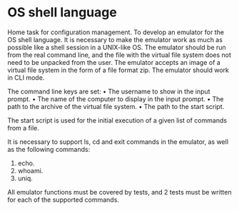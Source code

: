 # OS shell language
Home task for configuration management. To develop an emulator for the OS shell language. It is necessary to make the emulator work as much as possible like a shell session in a UNIX-like OS. The emulator should be run from the real command line, and the file with the virtual file system does not need to be unpacked from the user. The emulator accepts an image of a virtual file system in the form of a file format zip. The emulator should work in CLI mode.

The command line keys are set:
• The username to show in the input prompt.
• The name of the computer to display in the input prompt.
• The path to the archive of the virtual file system.
• The path to the start script.

The start script is used for the initial execution of a given list
of commands from a file.

It is necessary to support ls, cd and exit commands in the emulator, as well
as the following commands:
1. echo.
2. whoami.
3. uniq.

All emulator functions must be covered by tests, and
2 tests must be written for each of the supported commands.